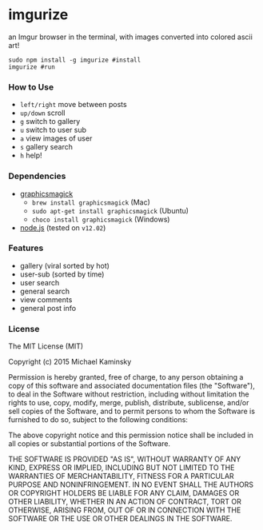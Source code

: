 # imgurize
an Imgur browser in the terminal, with images converted into colored ascii art!

```shell
sudo npm install -g imgurize #install
imgurize #run
```

### How to Use
+ `left/right` move between posts
+ `up/down` scroll
+ `g` switch to gallery
+ `u` switch to user sub
+ `a` view images of user
+ `s` gallery search
+ `h` help!

### Dependencies
+ [graphicsmagick](http://www.graphicsmagick.org/)
  + `brew install graphicsmagick` (Mac)
  + `sudo apt-get install graphicsmagick` (Ubuntu)
  + `choco install graphicsmagick` (Windows)
+ [node.js](https://nodejs.org/) (tested on `v12.02`)

### Features
+ gallery (viral sorted by hot)
+ user-sub (sorted by time)
+ user search
+ general search
+ view comments
+ general post info

### License
The MIT License (MIT)
 
Copyright (c) 2015 Michael Kaminsky

Permission is hereby granted, free of charge, to any person obtaining a copy
of this software and associated documentation files (the "Software"), to deal
in the Software without restriction, including without limitation the rights
to use, copy, modify, merge, publish, distribute, sublicense, and/or sell
copies of the Software, and to permit persons to whom the Software is
furnished to do so, subject to the following conditions:

The above copyright notice and this permission notice shall be included in
all copies or substantial portions of the Software.

THE SOFTWARE IS PROVIDED "AS IS", WITHOUT WARRANTY OF ANY KIND, EXPRESS OR
IMPLIED, INCLUDING BUT NOT LIMITED TO THE WARRANTIES OF MERCHANTABILITY,
FITNESS FOR A PARTICULAR PURPOSE AND NONINFRINGEMENT. IN NO EVENT SHALL THE
AUTHORS OR COPYRIGHT HOLDERS BE LIABLE FOR ANY CLAIM, DAMAGES OR OTHER
LIABILITY, WHETHER IN AN ACTION OF CONTRACT, TORT OR OTHERWISE, ARISING FROM,
OUT OF OR IN CONNECTION WITH THE SOFTWARE OR THE USE OR OTHER DEALINGS IN
THE SOFTWARE.